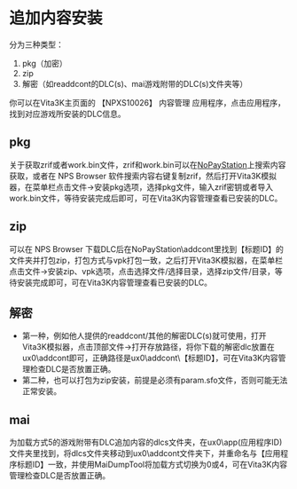 # 追加内容安装
分为三种类型：
1. pkg（加密）
2. zip
3. 解密（如readdcont的DLC(s)、mai游戏附带的DLC(s)文件夹等）

你可以在Vita3K主页面的 【NPXS10026】 内容管理 应用程序，点击应用程序，找到对应游戏所安装的DLC信息。

## pkg
关于获取zrif或者work.bin文件，zrif和work.bin可以在[NoPayStation](https://nopaystation.com)上搜索内容获取，或者在 NPS Browser 软件搜索内容右键复制zrif，然后打开Vita3K模拟器，在菜单栏点击文件->安装pkg选项，选择pkg文件，输入zrif密钥或者导入work.bin文件，等待安装完成后即可，可在Vita3K内容管理查看已安装的DLC。

## zip
可以在 NPS Browser 下载DLC后在NoPayStation\addcont里找到【标题ID】的文件夹并打包zip，打包方式与vpk打包一致，之后打开Vita3K模拟器，在菜单栏点击文件->安装zip、vpk选项，点击选择文件/选择目录，选择zip文件/目录，等待安装完成即可，可在Vita3K内容管理查看已安装的DLC。

## 解密
- 第一种，例如他人提供的readdcont/其他的解密DLC(s)就可使用，打开Vita3K模拟器，点击顶部文件->打开存放路径，将你下载的解密dlc放置在ux0\addcont即可，正确路径是ux0\addcont\【标题ID】，可在Vita3K内容管理检查DLC是否放置正确。
- 第二种，也可以打包为zip安装，前提是必须有param.sfo文件，否则可能无法正常安装。

## mai
为加载方式5的游戏附带有DLC追加内容的dlcs文件夹，在ux0\app\(应用程序ID)文件夹里找到，将dlcs文件夹移动到ux0\addcont文件夹下，并重命名与【应用程序标题ID】一致，并使用MaiDumpTool将加载方式切换为0或4，可在Vita3K内容管理检查DLC是否放置正确。
